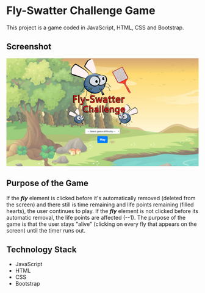 # Fly-Swatter Challenge Game

This project is a game coded in JavaScript, HTML, CSS and Bootstrap.

## Screenshot 

![Screenshot](Screenshot.png)

## Purpose of the Game

If the ***fly*** element is clicked before it's automatically removed (deleted from the screen) and there still is time remaining and life points remaining (filled hearts), the user continues to play. If the ***fly*** element is not clicked  before its automatic removal, the life points are affected (--1). The purpose of the game is that the user stays "alive" (clicking on every fly that appears on the screen) until the timer runs out.

## Technology Stack

+ JavaScript
+ HTML
+ CSS
+ Bootstrap

